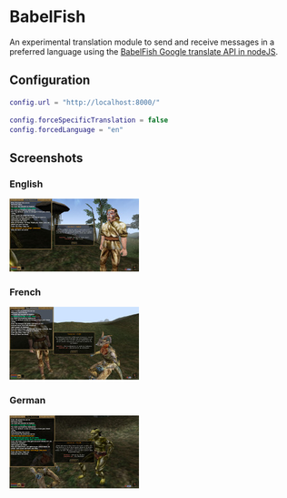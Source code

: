 # BabelFish

An experimental translation module to send and receive messages in a preferred language using the [BabelFish Google translate API in nodeJS](../../web/BabelFish).

## Configuration

```Lua
config.url = "http://localhost:8000/"
```
```Lua
config.forceSpecificTranslation = false
config.forcedLanguage = "en"
```

## Screenshots

### English
[![English](screenshots/screenshot-english-tn.jpg)](screenshots/screenshot-english.jpg?raw=true "English")

### French
[![French](screenshots/screenshot-french-tn.jpg)](screenshots/screenshot-french.jpg?raw=true "French")

### German
[![German](screenshots/screenshot-german-tn.jpg)](screenshots/screenshot-german.jpg?raw=true "German")
